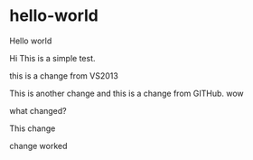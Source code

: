 # hello-world
Hello world

Hi This is a simple test.

this is a change from VS2013

This is another change
and this is a change from GITHub.
wow

what changed?

This change

change worked